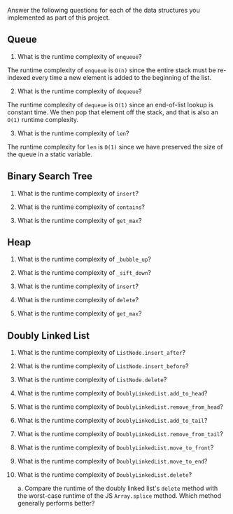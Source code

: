 Answer the following questions for each of the data structures you implemented as part of this project.

## Queue

1. What is the runtime complexity of `enqueue`?

The runtime complexity of `enqueue` is `O(n)` since the entire stack must be re-indexed every time a new element is added to the beginning of the list.

2. What is the runtime complexity of `dequeue`?

The runtime complexity of `dequeue` is `O(1)` since an end-of-list lookup is constant time. We then pop that element off the stack, and that is also an `O(1)` runtime complexity.

3. What is the runtime complexity of `len`?

The runtime complexity for `len` is `O(1)` since we have preserved the size of the queue in a static variable.

## Binary Search Tree

1. What is the runtime complexity of `insert`?

2. What is the runtime complexity of `contains`?

3. What is the runtime complexity of `get_max`?

## Heap

1. What is the runtime complexity of `_bubble_up`?

2. What is the runtime complexity of `_sift_down`?

3. What is the runtime complexity of `insert`?

4. What is the runtime complexity of `delete`?

5. What is the runtime complexity of `get_max`?

## Doubly Linked List

1. What is the runtime complexity of `ListNode.insert_after`?

2. What is the runtime complexity of `ListNode.insert_before`?

3. What is the runtime complexity of `ListNode.delete`?

4. What is the runtime complexity of `DoublyLinkedList.add_to_head`?

5. What is the runtime complexity of `DoublyLinkedList.remove_from_head`?

6. What is the runtime complexity of `DoublyLinkedList.add_to_tail`?

7. What is the runtime complexity of `DoublyLinkedList.remove_from_tail`?

8. What is the runtime complexity of `DoublyLinkedList.move_to_front`?

9. What is the runtime complexity of `DoublyLinkedList.move_to_end`?

10. What is the runtime complexity of `DoublyLinkedList.delete`?

    a. Compare the runtime of the doubly linked list's `delete` method with the worst-case runtime of the JS `Array.splice` method. Which method generally performs better?
